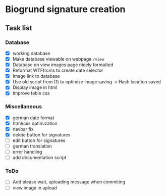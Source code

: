# Biogrund signature creation

## Task list

### Database

- [x] working database
- [x] Make database viewable on webpage `/view`
- [x] Database on view images page nicely formatted
- [x] Reformat WTFfroms to create date selector
- [x] Image link to database
- [x] Use old script from (1) to optimize image saving -> Hash location saved
- [x] Display image in html
- [x] Improve table css

### Miscellaneous

- [x] german date format
- [x] html/css optimization
- [x] navbar fix
- [x] delete button for signatures
- [ ] edit button for signatures
- [ ] german translation
- [ ] error handling
- [ ] add documentation script

### ToDo

- [ ] Add please wait, uploading message when commiting
- [ ] view image in upload
